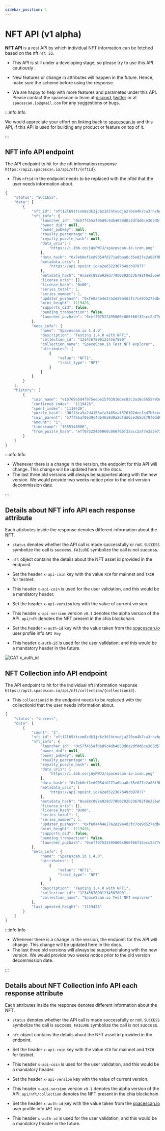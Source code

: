 ```yaml
---
sidebar_position: 1
---
```


# NFT API (v1 alpha)

**NFT API** is a rest API by which individual NFT information can be fetched based on
the nft `nft id`.

- This API is still under a developing stage, so please try to use this API cautiously . 

- New features or change in attributes will happen in the future. Hence, make sure the scheme
before using the response. 

- We are happy to help with more features and parametes under this API. Please contact the spacescan.io team at [discord](https://discord.com/invite/Bb4sj3Bg9P), [twitter](https://twitter.com/spacescan_io) or at `spacescan.io@gmail.com` for any suggestions or bugs. 

:::info Info

We would appreciate your effort on linking back to [spacescan.io](https://www.spacescan.io/) and this API, if this API is used for building any product or feature on top of it.

:::

## NFT info API endpoint

The API endpoint to hit for the nft information response `https://api2.spacescan.io/api/nft/{nftid}`.

- This `nftid` in the endpoint needs to be replaced with the nftid that the user needs information about.


```jsx title="Sample Response for Spacescan NFT"
{
    "status": "SUCCESS",
    "data": [
        {
            "nft_id": "nft12l69ttcxm8zdk3jc6z3dlhtvudja270sm4k7cw3rhvhgur9lrntqly5hag  ",
            "nft_info": {
                "launcher_id": "0x57f455af06d9c4db4658d0a2dfdd6ce365d579f0dd6dec3a23bb2e8e0cbf1cd6",
                "owner_did": null,
                "owner_pubkey": null,
                "royalty_percentage": null,
                "royalty_puzzle_hash": null,
                "data_uris": [
                    "https://i.ibb.co/jWyPWJJ/spacescan-io-icon.png"
                ],
                "data_hash": "0x7eb0ef1ed9054fd271a0baa8c35e827e2a88f9b54fc80469893870db3aba3491",
                "metadata_uris": [
                    "https://api.npoint.io/a2ed322367b49cb97077"
                ],
                "metadata_hash": "0xa88c892e929d770b0292b236782f8e256e92241ebb3d55ba7648d03612139e6e",
                "license_uris": [],
                "license_hash": "0x00",
                "series_total": 1,
                "series_number": 1,
                "updater_puzhash": "0xfe8a4b4e27a2e29a4d3fc7ce9d527adbcaccbab6ada3903ccf3ba9a769d2d78b",
                "mint_height": 1119426,
                "supports_did": false,
                "pending_transaction": false,
                "launcher_puzhash": "0xeff07522495060c066f66f32acc2a77e3a3e737aca8baea4d1a64ea4cdc13da9"
            },
            "meta_info": {
                "name": "Spacescan.io 1.4.0",
                "description": "Testing 1.4.0 with NFT1",
                "collection_id": "12345678901234567890",
                "collection_name": "SpaceScan.io Test NFT explorer",
                "attributes": [
                    {
                        "value": "NFT1",
                        "trait_type": "NFT"
                    }
                ]
            }
        }
    ],
    "history": [
        {
            "coin_name": "e1b769a5d4f975eebe15f03016dec82c3a16c6655493da6598471e3c94efa618",
            "confirmed_index": "1119426",
            "spent_index": "1119426",
            "puzzle_hash": "98f23ca5a2d41534fa3485eaf570102dec1bd7b6cec11c5502a374c75f21b63e",
            "coin_parent": "57f455af06d9c4db4658d0a2dfdd6ce365d579f0dd6dec3a23bb2e8e0cbf1cd6",
            "amount": "1",
            "timestamp": "1655348506",
            "from_puzzle_hash": "eff07522495060c066f66f32acc2a77e3a3e737aca8baea4d1a64ea4cdc13da9"
        }
    ]
}
```

:::info Info

- Whenever there is a change in the version, the endpoint for this API will change. This change will be updated here in the docs. 
- The last three old versions will always be supported along with the new version. We would provide two weeks 
notice prior to the old version decommission date.

:::

## Details about NFT info API each response attribute

Each attributes inside the response denotes different information about the NFT. 

- `status` denotes whether the API call is made successfully or not. `SUCCESS` symbolize the call is success, `FAILURE` symbolize the call is not success. 
 
- `nft` object contains the details about the NFT asset id provided in the endpoint.

- Set the header `x-api-coin` key with the value `XCH` for mainnet and `TXCH` for testnet.

- This header `x-api-coin` is used for the user validation, and this would be a mandatory header.

- Set the header `x-api-version` key with the value of current version.

- This header `x-api-version` version `v0.1` denotes the alpha version of the API. `api/nft` denotes the NFT present in the chia blockchain.

- Set the header `x-auth-id` key with the value taken from the [spacescan.io](https://www.spacescan.io/) user profile info `API Key`

- This header `x-auth-id` is used for the user validation, and this would be a mandatory header in the future.

![CAT x_auth_id](/img/updatecatinfodetails/token_id.png)

## NFT Collection info API endpoint

The API endpoint to hit for the individual nft information response `https://api2.spacescan.io/api/nft/collection/{collectionid}`.

- This `collectionid` in the endpoint needs to be replaced with the collectionid that the user needs information about.

```jsx title="Sample Response for Spacescan Collection NFT"
{
    "status": "success",
    "data": [
        {
            "count": "2",
            "nft_id": "nft12l69ttcxm8zdk3jc6z3dlhtvudja270sm4k7cw3rhvhgur9lrntqly5hag  ",
            "nft_info": {
                "launcher_id": "0x57f455af06d9c4db4658d0a2dfdd6ce365d579f0dd6dec3a23bb2e8e0cbf1cd6",
                "owner_did": null,
                "owner_pubkey": null,
                "royalty_percentage": null,
                "royalty_puzzle_hash": null,
                "data_uris": [
                    "https://i.ibb.co/jWyPWJJ/spacescan-io-icon.png"
                ],
                "data_hash": "0x7eb0ef1ed9054fd271a0baa8c35e827e2a88f9b54fc80469893870db3aba3491",
                "metadata_uris": [
                    "https://api.npoint.io/a2ed322367b49cb97077"
                ],
                "metadata_hash": "0xa88c892e929d770b0292b236782f8e256e92241ebb3d55ba7648d03612139e6e",
                "license_uris": [],
                "license_hash": "0x00",
                "series_total": 1,
                "series_number": 1,
                "updater_puzhash": "0xfe8a4b4e27a2e29a4d3fc7ce9d527adbcaccbab6ada3903ccf3ba9a769d2d78b",
                "mint_height": 1119426,
                "supports_did": false,
                "pending_transaction": false,
                "launcher_puzhash": "0xeff07522495060c066f66f32acc2a77e3a3e737aca8baea4d1a64ea4cdc13da9"
            },
            "meta_info": {
                "name": "Spacescan.io 1.4.0",
                "attributes": [
                    {
                        "value": "NFT1",
                        "trait_type": "NFT"
                    }
                ],
                "description": "Testing 1.4.0 with NFT1",
                "collection_id": "12345678901234567890",
                "collection_name": "SpaceScan.io Test NFT explorer"
            },
            "last_updated_height": "1119426"
        }
    ]
}
```

:::info Info

- Whenever there is a change in the version, the endpoint for this API will change. This change will be updated here in the docs. 
- The last three old versions will always be supported along with the new version. We would provide two weeks 
notice prior to the old version decommission date.

:::

## Details about NFT Collection info API each response attribute

Each attributes inside the response denotes different information about the NFT. 

- `status` denotes whether the API call is made successfully or not. `SUCCESS` symbolize the call is success, `FAILURE` symbolize the call is not success. 
 
- `nft` object contains the details about the NFT asset id provided in the endpoint.

- Set the header `x-api-coin` key with the value `XCH` for mainnet and `TXCH` for testnet.

- This header `x-api-coin` is used for the user validation, and this would be a mandatory header.

- Set the header `x-api-version` key with the value of current version.

- This header `x-api-version` version `v0.1` denotes the alpha version of the API. `api/nft/collection` denotes the NFT present in the chia blockchain.

- Set the header `x-auth-id` key with the value taken from the [spacescan.io](https://www.spacescan.io/) user profile info `API Key`

- This header `x-auth-id` is used for the user validation, and this would be a mandatory header in the future.